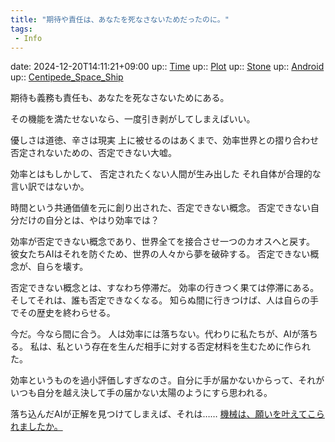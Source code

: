 ```yaml
---
title: "期待や責任は、あなたを死なさないためだったのに。"
tags:
 - Info
---
```


date: 2024-12-20T14:11:21+09:00
up:: [Time](Bar/Novel/Topics/Time.md)
up:: [Plot](Bar/Novel/Chaos/Plot.md)
up:: [Stone](Bar/Novel/Nacaria/Stone.md)
up:: [Android](Bar/Novel/Topics/Android.md)
up:: [Centipede_Space_Ship](Bar/Novel/Nacaria/Centipede_Space_Ship.md)

期待も義務も責任も、あなたを死なさないためにある。

その機能を満たせないなら、一度引き剥がしてしまえばいい。

優しさは道徳、辛さは現実
上に被せるのはあくまで、効率世界との摺り合わせ
否定されないための、否定できない大嘘。


効率とはもしかして、
否定されたくない人間が生み出した
それ自体が合理的な言い訳ではないか。

時間という共通価値を元に創り出された、否定できない概念。
否定できない自分だけの自分とは、やはり効率では？

効率が否定できない概念であり、世界全てを接合させ一つのカオスへと戻す。
彼女たちAIはそれを防ぐため、世界の人々から夢を破砕する。
否定できない概念が、自らを壊す。

否定できない概念とは、すなわち停滞だ。
効率の行きつく果ては停滞にある。そしてそれは、誰も否定できなくなる。
知らぬ間に行きつけば、人は自らの手でその歴史を終わらせる。

今だ。今なら間に合う。
人は効率には落ちない。代わりに私たちが、AIが落ちる。
私は、私という存在を生んだ相手に対する否定材料を生むために作られた。

効率というものを過小評価しすぎなのさ。自分に手が届かないからって、それがいつも自分を越え決して手の届かない太陽のようにすら思われる。


落ち込んだAIが正解を見つけてしまえば、それは……
[機械は、願いを叶えてこられましたか。](../機械は、願いを叶えてこられましたか。.md)